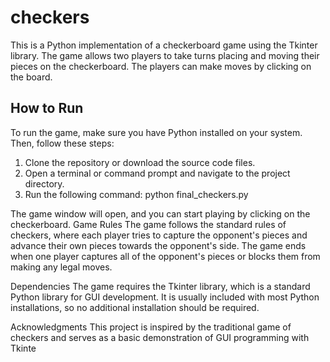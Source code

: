 # checkers

This is a Python implementation of a checkerboard game using the Tkinter library. The game allows two players to take turns placing and moving their pieces on the checkerboard. The players can make moves by clicking on the board.

## How to Run

To run the game, make sure you have Python installed on your system. Then, follow these steps:

1. Clone the repository or download the source code files.
2. Open a terminal or command prompt and navigate to the project directory.
3. Run the following command:
   python final_checkers.py

The game window will open, and you can start playing by clicking on the checkerboard.
Game Rules
The game follows the standard rules of checkers, where each player tries to capture the opponent's pieces and advance their own pieces towards the opponent's side. The game ends when one player captures all of the opponent's pieces or blocks them from making any legal moves.

Dependencies
The game requires the Tkinter library, which is a standard Python library for GUI development. It is usually included with most Python installations, so no additional installation should be required.

Acknowledgments
This project is inspired by the traditional game of checkers and serves as a basic demonstration of GUI programming with Tkinte
